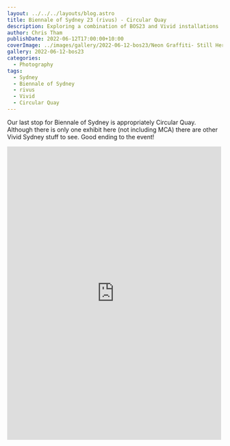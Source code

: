 ```yaml
---
layout: ../../../layouts/blog.astro
title: Biennale of Sydney 23 (rivus) - Circular Quay
description: Exploring a combination of BOS23 and Vivid installations
author: Chris Tham
publishDate: 2022-06-12T17:00:00+10:00
coverImage: ../images/gallery/2022-06-12-bos23/Neon Graffiti- Still Here (1).jpeg
gallery: 2022-06-12-bos23
categories:
  - Photography
tags:
  - Sydney
  - Biennale of Sydney
  - rivus
  - Vivid
  - Circular Quay
---
```


Our last stop for Biennale of Sydney is appropriately Circular Quay. Although there is only one exhibit here (not including MCA) there are other Vivid Sydney stuff to see. Good ending to the event!

<iframe src="https://www.facebook.com/plugins/post.php?href=https%3A%2F%2Fwww.facebook.com%2Fchris1.tham%2Fposts%2Fpfbid02xnVZJFhqTevbdUcoYceEwBqj6wNvEAcxDWVRDxNFRc2WmFeDXodNe8DnapMNBCxzl&show_text=true&width=500" width="500" height="684" style="border:none;overflow:hidden" scrolling="no" frameborder="0" allowfullscreen="true" allow="autoplay; clipboard-write; encrypted-media; picture-in-picture; web-share"></iframe>